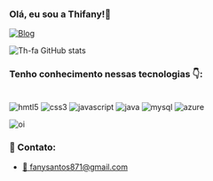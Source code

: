 ### Olá, eu sou a Thifany!👋

[![Blog](https://img.shields.io/badge/LinkedIn-0077B5?style=for-the-badge&logo=linkedin&logoColor=white)](https://www.linkedin.com/in/thifanyduarte/)

![Th-fa GitHub stats](https://github-readme-stats.vercel.app/api?username=Th-fa&show_icons=true&theme=tokyonight)

### Tenho conhecimento nessas tecnologias 👇:

<div style="display: inline-block;"> <br>
<img align=center alt="hmtl5" src="https://img.shields.io/badge/HTML5-E34F26?style=for-the-badge&logo=html5&logoColor=white"> 
<div style="display: inline-block;">
<img align=center alt="css3" src="https://img.shields.io/badge/CSS3-1572B6?style=for-the-badge&logo=css3&logoColor=white"> 
<img align=center alt="javascript" src="https://img.shields.io/badge/JavaScript-F7DF1E?style=for-the-badge&logo=javascript&logoColor=black"> 
<img align=center alt="java" src="https://img.shields.io/badge/Java-ED8B00?style=for-the-badge&logo=openjdk&logoColor=white"> 
<img align=center alt="mysql" src="https://img.shields.io/badge/MySQL-00000F?style=for-the-badge&logo=mysql&logoColor=white">
<img align=center alt="azure" src="https://img.shields.io/badge/microsoft%20azure-0089D6?style=for-the-badge&logo=microsoft-azure&logoColor=white"> 
</div> <br>

![oi](https://github-readme-stats.vercel.app/api/top-langs/?username=Th-fa&layout=compact)

### 📱 Contato:

- [📧 fanysantos871@gmail.com](fanysantos871@gmail.com)

